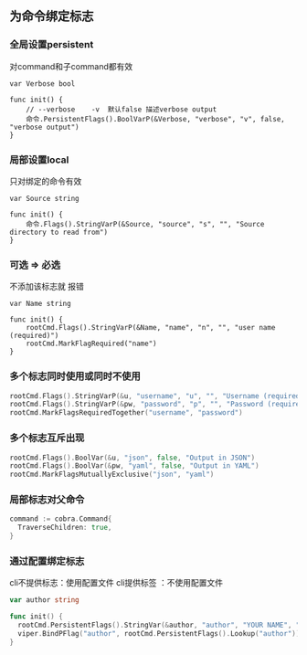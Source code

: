 ##  为命令绑定标志
###   全局设置persistent
对command和子command都有效
```shell
var Verbose bool

func init() {
	// --verbose	-v	默认false	描述verbose output
	命令.PersistentFlags().BoolVarP(&Verbose, "verbose", "v", false, "verbose output")
}
```



###   局部设置local
只对绑定的命令有效
```shell
var Source string

func init() {
	命令.Flags().StringVarP(&Source, "source", "s", "", "Source directory to read from")
}
```


###   可选 => 必选
不添加该标志就 报错
```shell
var Name string

func init() {
	rootCmd.Flags().StringVarP(&Name, "name", "n", "", "user name (required)")
	rootCmd.MarkFlagRequired("name")
}
```

###   多个标志同时使用或同时不使用
```go
rootCmd.Flags().StringVarP(&u, "username", "u", "", "Username (required if password is set)")
rootCmd.Flags().StringVarP(&pw, "password", "p", "", "Password (required if username is set)")
rootCmd.MarkFlagsRequiredTogether("username", "password")
```


###   多个标志互斥出现
```go
rootCmd.Flags().BoolVar(&u, "json", false, "Output in JSON")
rootCmd.Flags().BoolVar(&pw, "yaml", false, "Output in YAML")
rootCmd.MarkFlagsMutuallyExclusive("json", "yaml")
```



###   局部标志对父命令
```go
command := cobra.Command{
  TraverseChildren: true,
}
```

###   通过配置绑定标志
cli不提供标志：使用配置文件
cli提供标签	 ：不使用配置文件
```go
var author string

func init() {
  rootCmd.PersistentFlags().StringVar(&author, "author", "YOUR NAME", "Author name for copyright attribution")
  viper.BindPFlag("author", rootCmd.PersistentFlags().Lookup("author"))
}
```

